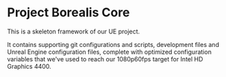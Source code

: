 # Project Borealis Core

This is a skeleton framework of our UE project.

It contains supporting git configurations and scripts, development files
and Unreal Engine configuration files, complete with optimized configuration variables
that we've used to reach our 1080p60fps target for Intel HD Graphics 4400.

